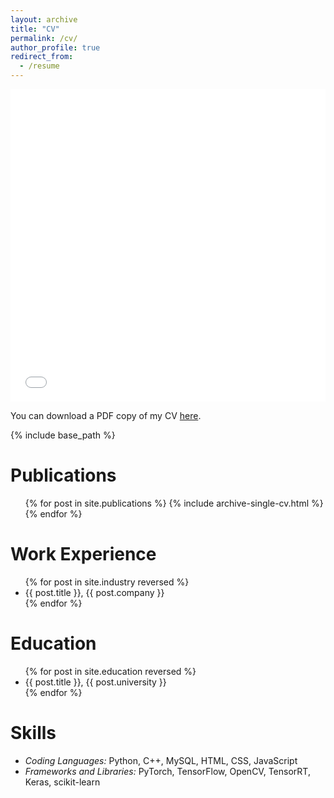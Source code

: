 ```yaml
---
layout: archive
title: "CV"
permalink: /cv/
author_profile: true
redirect_from:
  - /resume
---
```


<iframe src="/files/CV.pdf" width="100%" height="500" frameborder="no" border="0" marginwidth="0" marginheight="0"></iframe>

You can download a PDF copy of my CV [here](/files/CV.pdf).

{% include base_path %}

Publications
======
  <ul>
  {% for post in site.publications %}
    {% include archive-single-cv.html %}
  {% endfor %}
  </ul>
  
Work Experience
======
  <ul>
  {% for post in site.industry reversed %}
    <li> {{ post.title }}, {{ post.company }} </li>
  {% endfor %}
  </ul>

Education
======
  <ul>
  {% for post in site.education reversed %}
    <li> {{ post.title }}, {{ post.university }} </li>
  {% endfor %}
  </ul>

Skills
======
* *Coding Languages:* Python, C++, MySQL, HTML, CSS, JavaScript
* *Frameworks and Libraries:* PyTorch, TensorFlow, OpenCV, TensorRT, Keras, scikit-learn